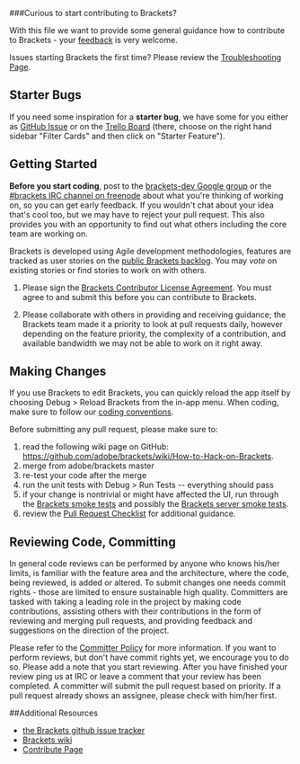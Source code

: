 ###Curious to start contributing to Brackets?


With this file we want to provide some general guidance how to contribute to Brackets - your [feedback](https://groups.google.com/forum/?fromgroups=#!topic/brackets-dev/yEsaied7Fq8) is very welcome.

Issues starting Brackets the first time? Please review the [Troubleshooting Page](https://github.com/adobe/brackets/wiki/Troubleshooting).         

## Starter Bugs

If you need some inspiration for a **starter bug**, we have some for you either as [GitHub Issue](https://github.com/adobe/brackets/issues?labels=starter+bug&page=1&state=open) or on the [Trello Board](https://trello.com/board/brackets/4f90a6d98f77505d7940ce88) (there, choose on the right hand sidebar "Filter Cards" and then click on "Starter Feature").

## Getting Started

**Before you start coding**, post to the [brackets-dev Google group](http://groups.google.com/group/brackets-dev) or the [#brackets IRC channel on freenode](http://freenode.net) about what you're thinking of working on, so you can get early feedback. 
If you wouldn't chat about your idea that's cool too, but we may have to reject your pull request. This also provides you with an opportunity to find out what others including the core team are working on.      


Brackets is developed using Agile development methodologies, features are tracked as user stories on the [public Brackets backlog](http://bit.ly/BracketsBacklog). You may _vote_ on existing stories or find stories to work on with others.

1. Please sign the [Brackets Contributor License Agreement](http://dev.brackets.io/brackets-contributor-license-agreement.html). You must agree to and submit this before you can contribute to Brackets.

1. Please collaborate with others in providing and receiving guidance; the Brackets team made it a priority 
to look at pull requests daily, however depending on the feature priority, the complexity of a contribution, 
and available bandwidth we may not be able to work on it right away.


## Making Changes
If you use Brackets to edit Brackets, you can quickly reload the app itself by choosing Debug > Reload Brackets from the in-app menu.
When coding, make sure to follow our [coding conventions](https://github.com/adobe/brackets/wiki/Brackets%20Coding%20Conventions).


Before submitting any pull request, please make sure to:

1. read the following wiki page on GitHub: https://github.com/adobe/brackets/wiki/How-to-Hack-on-Brackets.
1. merge from adobe/brackets master
1. re-test your code after the merge
1. run the unit tests with Debug > Run Tests -- everything should pass
1. if your change is nontrivial or might have affected the UI, run through the [Brackets smoke tests](Brackets-Smoke-Tests) and possibly the [Brackets server smoke tests](Brackets-Server-Smoke-Tests).
1. review the [Pull Request Checklist](https://github.com/adobe/brackets/wiki/Pull-Request-Checklist) for additional guidance.
 
## Reviewing Code, Committing

In general code reviews can be performed by anyone who knows his/her limits, is familiar with the feature area and the architecture, 
where the code, being reviewed, is added or altered.
To submit changes one needs commit rights - those are limited to ensure sustainable high quality. Committers are tasked with taking 
a leading role in the project by making code contributions, assisting others with their contributions in the form 
of reviewing and merging pull requests, and providing feedback and suggestions on the direction of the project.

Please refer to the [Committer Policy](https://github.com/adobe/brackets/wiki/Brackets-Committer-Policy) for more information.
If you want to perform reviews, but don't have commit rights yet, we encourage you to do so. Please add a note that you start reviewing.
After you have finished your review ping us at IRC or leave a comment that your review has been completed. A committer will submit the pull request based on 
priority. If a pull request already shows an assignee, please check with him/her first.

##Additional Resources

* [the Brackets github issue tracker](https://github.com/adobe/brackets/issues)
* [Brackets wiki](https://github.com/adobe/brackets/wiki/Resources)
* [Contribute Page](http://brackets.io/contribute/)
